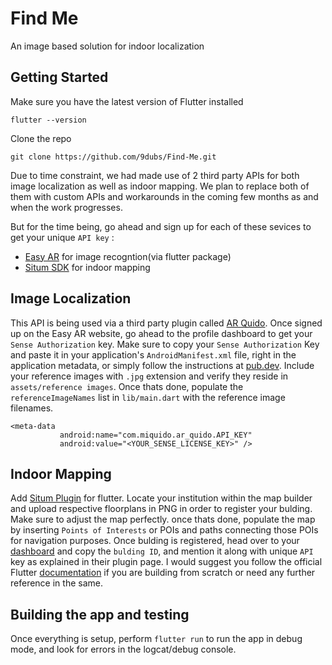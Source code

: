 # Find Me

An image based solution for indoor localization

## Getting Started

Make sure you have the latest version of Flutter installed

```flutter --version```

Clone the repo

```git clone https://github.com/9dubs/Find-Me.git```

Due to time constraint, we had made use of 2 third party APIs for both image localization as well as indoor mapping. We plan to replace both of them with custom APIs and workarounds in the coming few months as and when the work progresses.

But for the time being, go ahead and sign up for each of these sevices to get your unique ```API key``` :

- [Easy AR](https://www.easyar.com/view/signUp.html) for image recogntion(via flutter package)  
- [Situm SDK](https://dashboard.situm.com/) for indoor mapping

## Image Localization

This API is being used via a third party plugin called [AR Quido](https://pub.dev/packages/ar_quido). Once signed up on the Easy AR website, go ahead to the profile dashboard to get your ```Sense Authorization``` key. Make sure to copy your ```Sense Authorization``` Key and paste it in your application's ```AndroidManifest.xml``` file, right in the application metadata, or simply follow the instructions at [pub.dev](https://pub.dev/packages/ar_quido). Include your reference images with ```.jpg``` extension and verify they reside in ```assets/reference images```. Once thats done, populate the ```referenceImageNames``` list in ```lib/main.dart``` with the reference image filenames.

```
<meta-data
           android:name="com.miquido.ar_quido.API_KEY"
           android:value="<YOUR_SENSE_LICENSE_KEY>" />
```

## Indoor Mapping

Add [Situm Plugin](https://pub.dev/packages/situm_flutter) for flutter. Locate your institution within the map builder and upload respective floorplans in PNG in order to register your bulding. Make sure to adjust the map perfectly. once thats done, populate the map by inserting ```Points of Interests``` or POIs and paths connecting those POIs for navigation purposes. Once bulding is registered, head over to your [dashboard](https://dashboard.situm.com/) and copy the ```bulding ID```, and mention it along with unique ```API``` key as explained in their plugin page. I would suggest you follow the official Flutter [documentation](https://situm.com/docs/a-basic-flutter-app/) if you are building from scratch or need any further reference in the same.

## Building the app and testing

Once everything is setup, perform ```flutter run``` to run the app in debug mode, and look for errors in the logcat/debug console.
